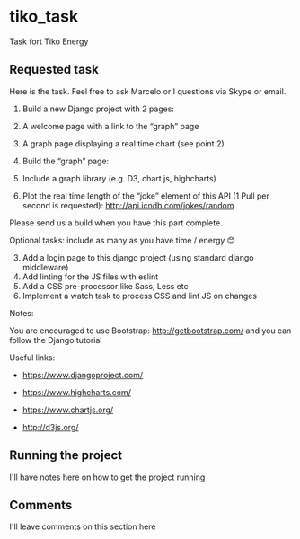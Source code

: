 # tiko_task

Task fort Tiko Energy

## Requested task

Here is the task. Feel free to ask Marcelo or I questions via Skype or email.

 

1. Build a new Django project with 2 pages:
  1. A welcome page with a link to the “graph” page
  2. A graph page displaying a real time chart (see point 2)

2. Build the “graph” page:
  1. Include a graph library (e.g. D3, chart.js, highcharts)
  2. Plot the real time length of the “joke” element of this API (1 Pull per second is requested): http://api.icndb.com/jokes/random

Please send us a build when you have this part complete.

Optional tasks: include as many as you have time / energy 😊

3. Add a login page to this django project (using standard django middleware)
4. Add linting for the JS files with eslint
5. Add a CSS pre-processor like Sass, Less etc
6. Implement a watch task to process CSS and lint JS on changes

 

Notes:

You are encouraged to use Bootstrap: http://getbootstrap.com/ and you can follow the Django tutorial 

 

Useful links:

- https://www.djangoproject.com/

- https://www.highcharts.com/

- https://www.chartjs.org/

- http://d3js.org/

## Running the project

I'll have notes here on how to get the project running

## Comments

I'll leave comments on this section here